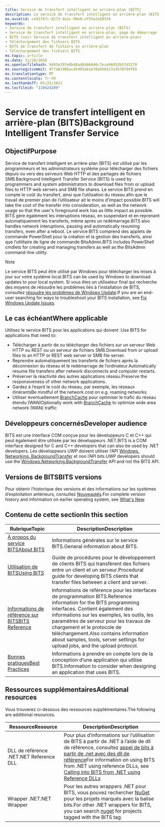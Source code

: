 ```yaml
---
title: Service de transfert intelligent en arrière-plan (BITS)
description: Le service de transfert intelligent en arrière-plan (BITS) transfère des fichiers (téléchargement ou chargement) entre un client et un serveur et fournit des informations d’avancement liées aux transferts.
ms.assetid: ce91f87c-8273-4a1c-99e0-ef55e2a50334
keywords:
- Service de transfert intelligent en arrière-plan (BITS)
- Service de transfert intelligent en arrière-plan, page de démarrage
- BITS (voir Service de transfert intelligent en arrière-plan)
- Téléchargement des fichiers BITS
- BITS de transfert de fichiers en arrière-plan
- Téléchargement des fichiers BITS
ms.topic: article
ms.date: 11/29/2018
ms.openlocfilehash: 9483e297e8b48ad6466846c7eceb8d53b57d3278
ms.sourcegitcommit: 0f7a8198bacd5493ab1e78a9583c7a3578794765
ms.translationtype: MT
ms.contentlocale: fr-FR
ms.lasthandoff: 05/25/2021
ms.locfileid: "110424209"
---
```

# <a name="background-intelligent-transfer-service"></a><span data-ttu-id="860c7-109">Service de transfert intelligent en arrière-plan (BITS)</span><span class="sxs-lookup"><span data-stu-id="860c7-109">Background Intelligent Transfer Service</span></span>

## <a name="purpose"></a><span data-ttu-id="860c7-110">Objectif</span><span class="sxs-lookup"><span data-stu-id="860c7-110">Purpose</span></span>

<span data-ttu-id="860c7-111">Service de transfert intelligent en arrière-plan (BITS) est utilisé par les programmeurs et les administrateurs système pour télécharger des fichiers depuis ou vers des serveurs Web HTTP et des partages de fichiers SMB.</span><span class="sxs-lookup"><span data-stu-id="860c7-111">Background Intelligent Transfer Service (BITS) is used by programmers and system administrators to download files from or upload files to HTTP web servers and SMB file shares.</span></span> <span data-ttu-id="860c7-112">Le service BITS prend en compte le coût du transfert, ainsi que l’utilisation du réseau afin que le travail de premier plan de l’utilisateur ait le moins d’impact possible.</span><span class="sxs-lookup"><span data-stu-id="860c7-112">BITS will take the cost of the transfer into consideration, as well as the network usage so that the user's foreground work has as little impact as possible.</span></span> <span data-ttu-id="860c7-113">BITS gère également les interuptions réseau, en suspendant et en reprenant automatiquement les transferts, même après un redémarrage.</span><span class="sxs-lookup"><span data-stu-id="860c7-113">BITS also handles network interuptions, pausing and automatically resuming transfers, even after a reboot.</span></span> <span data-ttu-id="860c7-114">Le service BITS comprend des applets de commande PowerShell pour la création et la gestion des transferts, ainsi que l’utilitaire de ligne de commande BitsAdmin.</span><span class="sxs-lookup"><span data-stu-id="860c7-114">BITS includes PowerShell cmdlets for creating and managing transfers as well as the BitsAdmin command-line utility.</span></span>

> [!Note]  
> <span data-ttu-id="860c7-115">Le service BITS peut être utilisé par Windows pour télécharger les mises à jour sur votre système local.</span><span class="sxs-lookup"><span data-stu-id="860c7-115">BITS can be used by Windows to download updates to your local system.</span></span> <span data-ttu-id="860c7-116">Si vous êtes un utilisateur final qui recherche des moyens de résoudre les problèmes liés à l’installation de BITS, consultez [résoudre les problèmes de Windows Update](https://support.microsoft.com/help/10164/fix-windows-update-errors).</span><span class="sxs-lookup"><span data-stu-id="860c7-116">If you are an end-user searching for ways to troubleshoot your BITS installation, see [Fix Windows Update Issues](https://support.microsoft.com/help/10164/fix-windows-update-errors).</span></span> 
 

## <a name="where-applicable"></a><span data-ttu-id="860c7-117">Le cas échéant</span><span class="sxs-lookup"><span data-stu-id="860c7-117">Where applicable</span></span>

<span data-ttu-id="860c7-118">Utilisez le service BITS pour les applications qui doivent :</span><span class="sxs-lookup"><span data-stu-id="860c7-118">Use BITS for applications that need to:</span></span>

-   <span data-ttu-id="860c7-119">Télécharger à partir de ou télécharger des fichiers sur un serveur Web HTTP ou REST ou un serveur de fichiers SMB.</span><span class="sxs-lookup"><span data-stu-id="860c7-119">Download from or upload files to an HTTP or REST web server or SMB file server.</span></span>
-   <span data-ttu-id="860c7-120">Reprendre automatiquement les transferts de fichiers après la déconnexion du réseau et le redémarrage de l’ordinateur.</span><span class="sxs-lookup"><span data-stu-id="860c7-120">Automatically resume file transfers after network disconnects and computer restarts.</span></span>
-   <span data-ttu-id="860c7-121">Préserver la réactivité des autres applications réseau.</span><span class="sxs-lookup"><span data-stu-id="860c7-121">Preserve the responsiveness of other network applications.</span></span>
-   <span data-ttu-id="860c7-122">Gardez à l’esprit le coût du réseau, par exemple, les réseaux itinérants</span><span class="sxs-lookup"><span data-stu-id="860c7-122">Be mindful of the network cost on e.g. roaming networks</span></span>
-   <span data-ttu-id="860c7-123">Utiliser éventuellement [BranchCache](/windows-server/networking/branchcache/branchcache) pour optimiser le trafic du réseau étendu (WAN)</span><span class="sxs-lookup"><span data-stu-id="860c7-123">Optionally work with [BranchCache](/windows-server/networking/branchcache/branchcache) to optimize wide area network (WAN) traffic</span></span>

## <a name="developer-audience"></a><span data-ttu-id="860c7-124">Développeurs concernés</span><span class="sxs-lookup"><span data-stu-id="860c7-124">Developer audience</span></span>

<span data-ttu-id="860c7-125">BITS est une interface COM conçue pour les développeurs C et C++ qui peut également être utilisée par les développeurs .NET.</span><span class="sxs-lookup"><span data-stu-id="860c7-125">BITS is a COM interface designed for C and C++ developers that can also be used by .NET developers.</span></span> <span data-ttu-id="860c7-126">Les développeurs UWP doivent utiliser l’API [Windows. Networking. BackgroundTransfer](/uwp/api/Windows.Networking.BackgroundTransfer) et non l’API bits.</span><span class="sxs-lookup"><span data-stu-id="860c7-126">UWP developers should use the [Windows.Networking.BackgroundTransfer](/uwp/api/Windows.Networking.BackgroundTransfer) API and not the BITS API.</span></span>

## <a name="bits-versions"></a><span data-ttu-id="860c7-127">Versions de BITS</span><span class="sxs-lookup"><span data-stu-id="860c7-127">BITS versions</span></span>

<span data-ttu-id="860c7-128">Pour obtenir l’historique des versions et des informations sur les systèmes d’exploitation antérieurs, consultez [Nouveautés](what-s-new.md).</span><span class="sxs-lookup"><span data-stu-id="860c7-128">For complete version history and information on earlier operating system, see [What's New](what-s-new.md).</span></span>


## <a name="in-this-section"></a><span data-ttu-id="860c7-129">Contenu de cette section</span><span class="sxs-lookup"><span data-stu-id="860c7-129">In this section</span></span>



| <span data-ttu-id="860c7-130">Rubrique</span><span class="sxs-lookup"><span data-stu-id="860c7-130">Topic</span></span>                                                           | <span data-ttu-id="860c7-131">Description</span><span class="sxs-lookup"><span data-stu-id="860c7-131">Description</span></span>                                                                                                                                                                     |
|-----------------------------------------------------------------|---------------------------------------------------------------------------------------------------------------------------------------------------------------------------------|
| [<span data-ttu-id="860c7-132">À propos du service BITS</span><span class="sxs-lookup"><span data-stu-id="860c7-132">About BITS</span></span>](about-bits.md)<br/>                         | <span data-ttu-id="860c7-133">Informations générales sur le service BITS.</span><span class="sxs-lookup"><span data-stu-id="860c7-133">General information about BITS.</span></span><br/>                                                                                                                                      |
| [<span data-ttu-id="860c7-134">Utilisation de BITS</span><span class="sxs-lookup"><span data-stu-id="860c7-134">Using BITS</span></span>](using-bits.md)<br/>                         | <span data-ttu-id="860c7-135">Guide de procédures pour le développement de clients BITS qui transfèrent des fichiers entre un client et un serveur.</span><span class="sxs-lookup"><span data-stu-id="860c7-135">Procedural guide for developing BITS clients that transfer files between a client and server.</span></span><br/>                                                                        |
| [<span data-ttu-id="860c7-136">Informations de référence sur BITS</span><span class="sxs-lookup"><span data-stu-id="860c7-136">BITS Reference</span></span>](bits-reference.md)<br/>                 | <span data-ttu-id="860c7-137">Informations de référence pour les interfaces de programmation BITS.</span><span class="sxs-lookup"><span data-stu-id="860c7-137">Reference information for the BITS programming interfaces.</span></span> <span data-ttu-id="860c7-138">Contient également des informations sur les exemples, les outils, les paramètres de serveur pour les travaux de chargement et le protocole de téléchargement.</span><span class="sxs-lookup"><span data-stu-id="860c7-138">Also contains information about samples, tools, server settings for upload jobs, and the upload protocol.</span></span><br/> |
| [<span data-ttu-id="860c7-139">Bonnes pratiques</span><span class="sxs-lookup"><span data-stu-id="860c7-139">Best Practices</span></span>](best-practices-when-using-bits.md)<br/> | <span data-ttu-id="860c7-140">Informations à prendre en compte lors de la conception d’une application qui utilise BITS.</span><span class="sxs-lookup"><span data-stu-id="860c7-140">Information to consider when designing an application that uses BITS.</span></span><br/>                                                                                                |



 

## <a name="additional-resources"></a><span data-ttu-id="860c7-141">Ressources supplémentaires</span><span class="sxs-lookup"><span data-stu-id="860c7-141">Additional resources</span></span>

<span data-ttu-id="860c7-142">Vous trouverez ci-dessous des ressources supplémentaires.</span><span class="sxs-lookup"><span data-stu-id="860c7-142">The following are additional resources.</span></span>


|    <span data-ttu-id="860c7-143">Ressource</span><span class="sxs-lookup"><span data-stu-id="860c7-143">Resource</span></span>         |    <span data-ttu-id="860c7-144">Description</span><span class="sxs-lookup"><span data-stu-id="860c7-144">Description</span></span>                                                                                                                                     |
|-------------|-------------------------------------------------------------------------------------------------------------------------------------------------|
| <span data-ttu-id="860c7-145">DLL de référence .NET</span><span class="sxs-lookup"><span data-stu-id="860c7-145">.NET Reference DLL</span></span>   | <span data-ttu-id="860c7-146">Pour plus d’informations sur l’utilisation de BITS à partir de .NET à l’aide de dll de référence, consultez [appel de bits à partir de .net avec des dll de référence](/windows/desktop/Bits/bits-dot-net)</span><span class="sxs-lookup"><span data-stu-id="860c7-146">For information on using BITS from .NET using reference DLLs, see [Calling into BITS from .NET using Reference DLLs](/windows/desktop/Bits/bits-dot-net)</span></span>      |
| <span data-ttu-id="860c7-147">Wrapper .NET</span><span class="sxs-lookup"><span data-stu-id="860c7-147">.NET Wrapper</span></span>   | <span data-ttu-id="860c7-148">Pour les autres wrappers .NET pour BITS, vous pouvez rechercher [NuGet](https://www.nuget.org/packages?q=Tags%3A%22BITS%22) pour les projets marqués avec la balise bits.</span><span class="sxs-lookup"><span data-stu-id="860c7-148">For other .NET wrappers for BITS, you can search [nuget](https://www.nuget.org/packages?q=Tags%3A%22BITS%22) for projects tagged with the BITS tag.</span></span>        |



 

 

